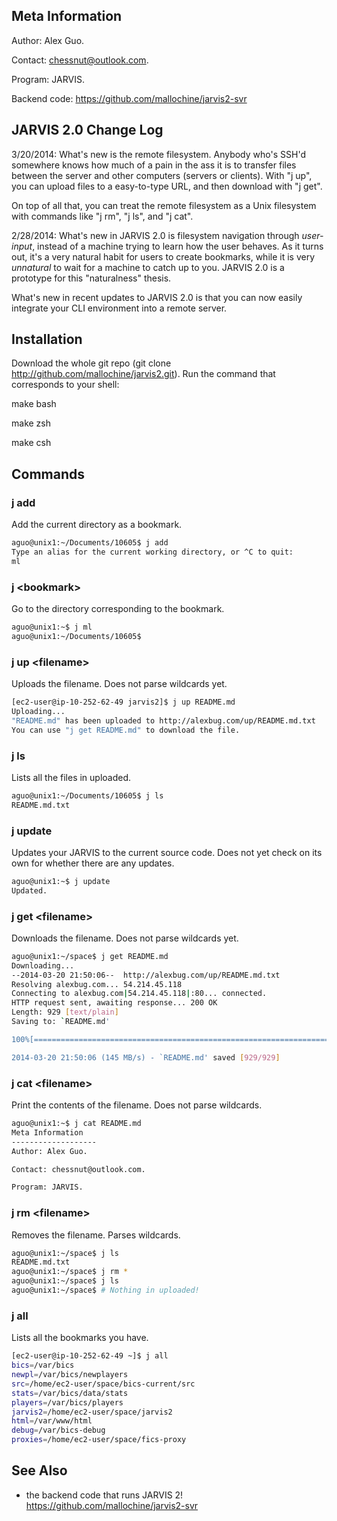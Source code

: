 Meta Information
-------------------
Author: Alex Guo.

Contact: chessnut@outlook.com.

Program: JARVIS.

Backend code: https://github.com/mallochine/jarvis2-svr

JARVIS 2.0 Change Log
---------------------

3/20/2014: What's new is the remote filesystem. Anybody who's SSH'd somewhere knows
how much of a pain in the ass it is to transfer files between the server and
other computers (servers or clients). With "j up", you can upload files
to a easy-to-type URL, and then download with "j get".

On top of all that, you can treat the remote filesystem as a Unix filesystem with
commands like "j rm", "j ls", and "j cat".

2/28/2014: What's new in JARVIS 2.0 is filesystem navigation through _user-input_,
instead of a machine trying to learn how the user behaves. As it turns out, it's a
very natural habit for users to create bookmarks, while it is very _unnatural_ to wait
for a machine to catch up to you. JARVIS 2.0 is a prototype for this "naturalness"
thesis.

What's new in recent updates to JARVIS 2.0 is that you can now easily integrate your
CLI environment into a remote server.



Installation
-------------
Download the whole git repo (git clone http://github.com/mallochine/jarvis2.git).
Run the command that corresponds to your shell:

make bash 

make zsh 

make csh

Commands
----------
### j add

Add the current directory as a bookmark.

```bash
aguo@unix1:~/Documents/10605$ j add
Type an alias for the current working directory, or ^C to quit:
ml
```

### j \<bookmark\>

Go to the directory corresponding to the bookmark.

```bash
aguo@unix1:~$ j ml
aguo@unix1:~/Documents/10605$
```

### j up \<filename\>

Uploads the filename. Does not parse wildcards yet.

```bash
[ec2-user@ip-10-252-62-49 jarvis2]$ j up README.md
Uploading...
"README.md" has been uploaded to http://alexbug.com/up/README.md.txt
You can use "j get README.md" to download the file.
```

### j ls

Lists all the files in uploaded.

```bash
aguo@unix1:~/Documents/10605$ j ls
README.md.txt
```

### j update

Updates your JARVIS to the current source code. Does not yet check on its own for whether
there are any updates.

```bash
aguo@unix1:~$ j update
Updated.
```

### j get \<filename\>

Downloads the filename. Does not parse wildcards yet.

```bash
aguo@unix1:~/space$ j get README.md
Downloading...
--2014-03-20 21:50:06--  http://alexbug.com/up/README.md.txt
Resolving alexbug.com... 54.214.45.118
Connecting to alexbug.com|54.214.45.118|:80... connected.
HTTP request sent, awaiting response... 200 OK
Length: 929 [text/plain]
Saving to: `README.md'

100%[======================================================================================================================================================>] 929         --.-K/s   in 0s

2014-03-20 21:50:06 (145 MB/s) - `README.md' saved [929/929]
```

### j cat \<filename\>

Print the contents of the filename. Does not parse wildcards.

```bash
aguo@unix1:~$ j cat README.md
Meta Information
-------------------
Author: Alex Guo.

Contact: chessnut@outlook.com.

Program: JARVIS.
```

### j rm \<filename\>

Removes the filename. Parses wildcards.

```bash
aguo@unix1:~/space$ j ls
README.md.txt
aguo@unix1:~/space$ j rm *
aguo@unix1:~/space$ j ls
aguo@unix1:~/space$ # Nothing in uploaded!
```

### j all

Lists all the bookmarks you have.

```bash
[ec2-user@ip-10-252-62-49 ~]$ j all
bics=/var/bics
newpl=/var/bics/newplayers
src=/home/ec2-user/space/bics-current/src
stats=/var/bics/data/stats
players=/var/bics/players
jarvis2=/home/ec2-user/space/jarvis2
html=/var/www/html
debug=/var/bics-debug
proxies=/home/ec2-user/space/fics-proxy
```

See Also
----------

- the backend code that runs JARVIS 2! https://github.com/mallochine/jarvis2-svr
